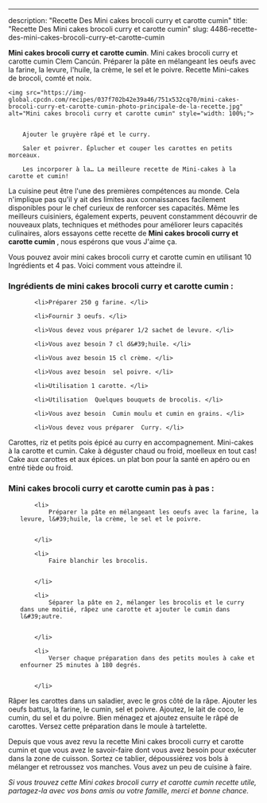 ---
description: "Recette Des Mini cakes brocoli curry et carotte cumin"
title: "Recette Des Mini cakes brocoli curry et carotte cumin"
slug: 4486-recette-des-mini-cakes-brocoli-curry-et-carotte-cumin

<p>
	<strong>Mini cakes brocoli curry et carotte cumin</strong>. 
	Mini cakes brocoli curry et carotte cumin Clem Cancún. Préparer la pâte en mélangeant les oeufs avec la farine, la levure, l&#39;huile, la crème, le sel et le poivre. Recette Mini-cakes de brocoli, comté et noix.
</p>
<p>
	
	<img src="https://img-global.cpcdn.com/recipes/037f702b42e39a46/751x532cq70/mini-cakes-brocoli-curry-et-carotte-cumin-photo-principale-de-la-recette.jpg" alt="Mini cakes brocoli curry et carotte cumin" style="width: 100%;">
	
	
		Ajouter le gruyère râpé et le curry.
	
		Saler et poivrer. Éplucher et couper les carottes en petits morceaux.
	
		Les incorporer à la… La meilleure recette de Mini-cakes à la carotte et cumin!
	
</p>

La cuisine peut être l'une des premières compétences au monde. Cela n'implique pas qu'il y ait des limites aux connaissances facilement disponibles pour le chef curieux de renforcer ses capacités. Même les meilleurs cuisiniers, également experts, peuvent constamment découvrir de nouveaux plats, techniques et méthodes pour améliorer leurs capacités culinaires, alors essayons cette recette de <strong> Mini cakes brocoli curry et carotte cumin </strong>, nous espérons que vous J'aime ça.

<!--inarticleads1-->

Vous pouvez avoir mini cakes brocoli curry et carotte cumin en utilisant 10 Ingrédients et 4 pas. Voici comment vous atteindre il.

<h3>Ingrédients de mini cakes brocoli curry et carotte cumin :</h3>

<ol>
	
		<li>Préparer 250 g farine. </li>
	
		<li>Fournir 3 oeufs. </li>
	
		<li>Vous devez vous préparer 1/2 sachet de levure. </li>
	
		<li>Vous avez besoin 7 cl d&#39;huile. </li>
	
		<li>Vous avez besoin 15 cl crème. </li>
	
		<li>Vous avez besoin  sel poivre. </li>
	
		<li>Utilisation 1 carotte. </li>
	
		<li>Utilisation  Quelques bouquets de brocolis. </li>
	
		<li>Vous avez besoin  Cumin moulu et cumin en grains. </li>
	
		<li>Vous devez vous préparer  Curry. </li>
	
</ol>

Carottes, riz et petits pois épicé au curry en accompagnement. Mini-cakes à la carotte et cumin. Cake à déguster chaud ou froid, moelleux en tout cas! Cake aux carottes et aux épices. un plat bon pour la santé en apéro ou en entré tiède ou froid. 

<!--inarticleads2-->

<h3>Mini cakes brocoli curry et carotte cumin pas à pas :</h3>

<ol>
	
		<li>
			Préparer la pâte en mélangeant les oeufs avec la farine, la levure, l&#39;huile, la crème, le sel et le poivre.
			
			
		</li>
	
		<li>
			Faire blanchir les brocolis.
			
			
		</li>
	
		<li>
			Séparer la pâte en 2, mélanger les brocolis et le curry dans une moitié, râpez une carotte et ajouter le cumin dans l&#39;autre.
			
			
		</li>
	
		<li>
			Verser chaque préparation dans des petits moules à cake et enfourner 25 minutes à 180 degrés.
			
			
		</li>
	
</ol>

Râper les carottes dans un saladier, avec le gros côté de la râpe. Ajouter les oeufs battus, la farine, le cumin, sel et poivre. Ajoutez, le lait de coco, le cumin, du sel et du poivre. Bien ménagez et ajoutez ensuite le râpé de carottes. Versez cette préparation dans le moule à tartelette. 

<!--inarticleads1-->

<p>
Depuis que vous avez revu la recette Mini cakes brocoli curry et carotte cumin et que vous avez le savoir-faire dont vous avez besoin pour exécuter dans la zone de cuisson. Sortez ce tablier, dépoussiérez vos bols à mélanger et retroussez vos manches. Vous avez un peu de cuisine à faire.
</p>

<p>
<i>Si vous trouvez cette Mini cakes brocoli curry et carotte cumin recette utile, partagez-la avec vos bons amis ou votre famille, merci et bonne chance.</i>
</p>

